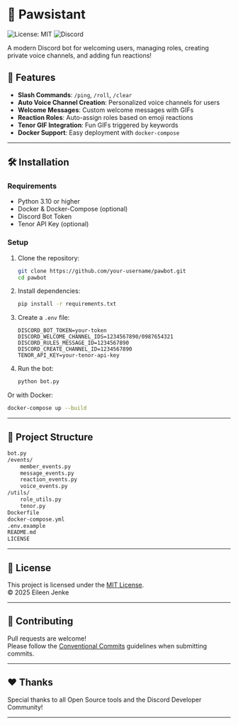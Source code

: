# 🐾 Pawsistant

![License: MIT](https://img.shields.io/badge/License-MIT-yellow.svg)
![Discord](https://img.shields.io/discord/898088826134757426?logo=discord)

A modern Discord bot for welcoming users, managing roles, creating private voice channels, and adding fun reactions!

## 🚀 Features

- **Slash Commands**: `/ping`, `/roll`, `/clear`
- **Auto Voice Channel Creation**: Personalized voice channels for users
- **Welcome Messages**: Custom welcome messages with GIFs
- **Reaction Roles**: Auto-assign roles based on emoji reactions
- **Tenor GIF Integration**: Fun GIFs triggered by keywords
- **Docker Support**: Easy deployment with `docker-compose`

---

## 🛠️ Installation

### Requirements

- Python 3.10 or higher
- Docker & Docker-Compose (optional)
- Discord Bot Token
- Tenor API Key (optional)

### Setup

1. Clone the repository:
   ```bash
   git clone https://github.com/your-username/pawbot.git
   cd pawbot
   ```

2. Install dependencies:
   ```bash
   pip install -r requirements.txt
   ```

3. Create a `.env` file:
   ```env
   DISCORD_BOT_TOKEN=your-token
   DISCORD_WELCOME_CHANNEL_IDS=1234567890/0987654321
   DISCORD_RULES_MESSAGE_ID=1234567890
   DISCORD_CREATE_CHANNEL_ID=1234567890
   TENOR_API_KEY=your-tenor-api-key
   ```

4. Run the bot:
   ```bash
   python bot.py
   ```

Or with Docker:
   ```bash
   docker-compose up --build
   ```

---

## 📂 Project Structure

```bash
bot.py
/events/
    member_events.py
    message_events.py
    reaction_events.py
    voice_events.py
/utils/
    role_utils.py
    tenor.py
Dockerfile
docker-compose.yml
.env.example
README.md
LICENSE
```

---

## 📜 License

This project is licensed under the [MIT License](LICENSE).  
© 2025 Eileen Jenke

---

## 🤝 Contributing

Pull requests are welcome!  
Please follow the [Conventional Commits](https://www.conventionalcommits.org/en/v1.0.0/) guidelines when submitting commits.

---

## ❤️ Thanks

Special thanks to all Open Source tools and the Discord Developer Community!

---
